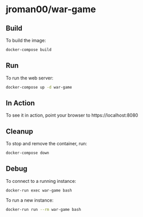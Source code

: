 # jroman00/war-game

## Build

To build the image:

```bash
docker-compose build
```

## Run

To run the web server:

```bash
docker-compose up -d war-game
```

## In Action

To see it in action, point your browser to https://localhost:8080

## Cleanup

To stop and remove the container, run:

```bash
docker-compose down
```

## Debug

To connect to a running instance:

```bash
docker-run exec war-game bash
```

To run a new instance:

```bash
docker-run run --rm war-game bash
```
